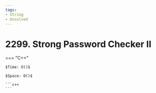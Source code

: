 ```yaml
---
tags:
- String
- Unsolved
---
```



# 2299. Strong Password Checker II

=== "C++"

    $Time: O()$

    $Space: O()$

    ```c++
    ```